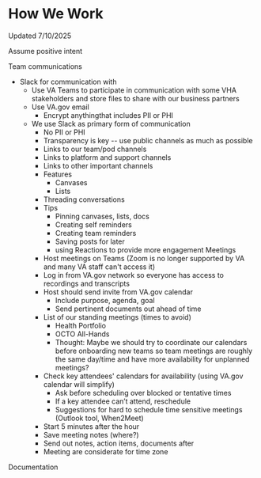 # How We Work
Updated 7/10/2025

Assume positive intent

Team communications
- Slack for communication with 
    * Use VA Teams to participate in communication with some VHA stakeholders and store files to share with our business partners 
    * Use VA.gov email
        * Encrypt anythingthat includes PII or PHI
    * We use Slack as primary form of communication
        * No PII or PHI
        * Transparency is key -- use public channels as much as possible
        * Links to our team/pod channels
        * Links to platform and support channels 
        * Links to other important channels 
        * Features
            * Canvases
            * Lists
        * Threading conversations 
        * Tips
            * Pinning canvases, lists, docs
            * Creating self reminders
            * Creating team reminders
            * Saving posts for later
            * using Reactions to provide more engagement
Meetings
        * Host meetings on Teams (Zoom is no longer supported by VA and many VA staff can't access it)
        * Log in from VA.gov network so everyone has access to recordings and transcripts
        * Host should send invite from VA.gov calendar
            * Include purpose, agenda, goal
            * Send pertinent documents out ahead of time 
        * List of our standing meetings (times to avoid)
            * Health Portfolio
            * OCTO All-Hands
            * Thought: Maybe we should try to coordinate our calendars before onboarding new teams so team meetings are roughly the same day/time and have more availability for unplanned meetings?
        * Check key attendees' calendars for availability (using VA.gov calendar will simplify)
            * Ask before scheduling over blocked or tentative times 
            * If a key attendee can’t attend, reschedule 
            * Suggestions for hard to schedule time sensitive meetings (Outlook tool, When2Meet)
        * Start 5 minutes after the hour
        * Save meeting notes (where?)
        * Send out notes, action items, documents after
        * Meeting are considerate for time zone

Documentation

